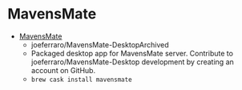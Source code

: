 # MavensMate
- [MavensMate](https://github.com/joeferraro/MavensMate-Desktop)
  -  joeferraro/MavensMate-DesktopArchived
  - Packaged desktop app for MavensMate server. Contribute to joeferraro/MavensMate-Desktop development by creating an account on GitHub.
  - `brew cask install mavensmate`
